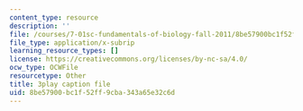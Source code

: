 ```yaml
---
content_type: resource
description: ''
file: /courses/7-01sc-fundamentals-of-biology-fall-2011/8be57900bc1f52ff9cba343a65e32c6d_TnpCMgtDPgk.vtt
file_type: application/x-subrip
learning_resource_types: []
license: https://creativecommons.org/licenses/by-nc-sa/4.0/
ocw_type: OCWFile
resourcetype: Other
title: 3play caption file
uid: 8be57900-bc1f-52ff-9cba-343a65e32c6d
---
```

